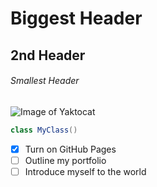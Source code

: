 # Biggest Header
## 2nd Header
###### Smallest Header

![Image of Yaktocat](https://octodex.github.com/images/yaktocat.png)

``` Java
class MyClass()
```

- [x] Turn on GitHub Pages
- [ ] Outline my portfolio
- [ ] Introduce myself to the world
